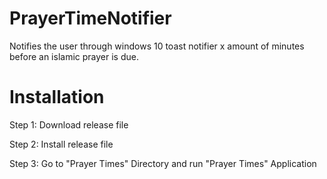 # PrayerTimeNotifier
Notifies the user through windows 10 toast notifier x amount of minutes 
before an islamic prayer is due.



# Installation

Step 1: Download release file

Step 2: Install release file

Step 3: Go to "Prayer Times" Directory and run "Prayer Times" Application
